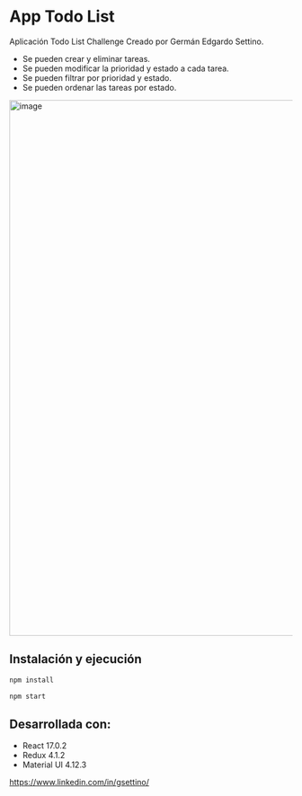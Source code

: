 # App Todo List 

Aplicación Todo List Challenge Creado por Germán Edgardo Settino.

- Se pueden crear y eliminar tareas.
- Se pueden modificar la prioridad y estado a cada tarea.
- Se pueden filtrar por prioridad y estado.
- Se pueden ordenar las tareas por estado.
<img width="954" alt="image" src="https://user-images.githubusercontent.com/22894845/157171748-bea3aa87-1c80-4557-a632-e5d3f02fcf2b.png">

## Instalación y ejecución

```sh
npm install

npm start
```

## Desarrollada con:

- React 17.0.2
- Redux 4.1.2
- Material UI 4.12.3

https://www.linkedin.com/in/gsettino/
